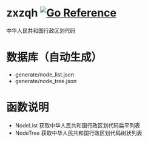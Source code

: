 # zxzqh [![Go Reference](https://pkg.go.dev/badge/github.com/xiaoqidun/zxzqh.svg)](https://pkg.go.dev/github.com/xiaoqidun/zxzqh)

中华人民共和国行政区划代码

# 数据库（自动生成）

- generate/node_list.json
- generate/node_tree.json

# 函数说明

- NodeList 获取中华人民共和国行政区划代码扁平列表
- NodeTree 获取中华人民共和国行政区划代码树状列表
